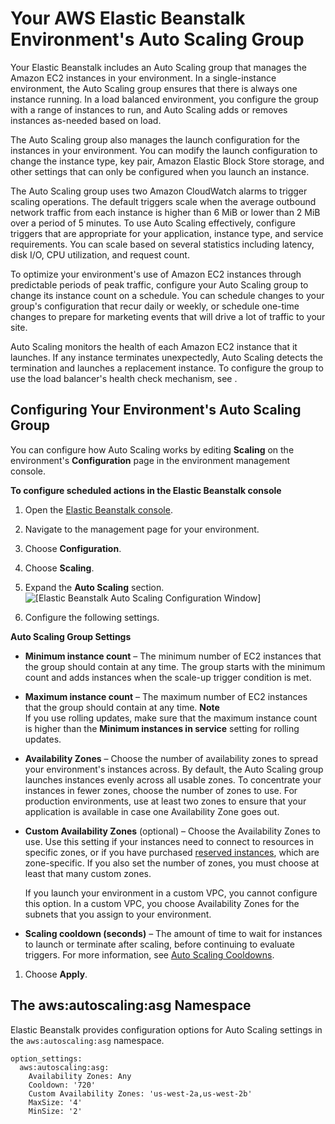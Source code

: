 # Your AWS Elastic Beanstalk Environment's Auto Scaling Group<a name="using-features.managing.as"></a>

Your Elastic Beanstalk includes an Auto Scaling group that manages the Amazon EC2 instances in your environment\. In a single\-instance environment, the Auto Scaling group ensures that there is always one instance running\. In a load balanced environment, you configure the group with a range of instances to run, and Auto Scaling adds or removes instances as\-needed based on load\.

The Auto Scaling group also manages the launch configuration for the instances in your environment\. You can modify the launch configuration to change the instance type, key pair, Amazon Elastic Block Store storage, and other settings that can only be configured when you launch an instance\.

The Auto Scaling group uses two Amazon CloudWatch alarms to trigger scaling operations\. The default triggers scale when the average outbound network traffic from each instance is higher than 6 MiB or lower than 2 MiB over a period of 5 minutes\. To use Auto Scaling effectively, configure triggers that are appropriate for your application, instance type, and service requirements\. You can scale based on several statistics including latency, disk I/O, CPU utilization, and request count\.

To optimize your environment's use of Amazon EC2 instances through predictable periods of peak traffic, configure your Auto Scaling group to change its instance count on a schedule\. You can schedule changes to your group's configuration that recur daily or weekly, or schedule one\-time changes to prepare for marketing events that will drive a lot of traffic to your site\.

Auto Scaling monitors the health of each Amazon EC2 instance that it launches\. If any instance terminates unexpectedly, Auto Scaling detects the termination and launches a replacement instance\. To configure the group to use the load balancer's health check mechanism, see \.

## Configuring Your Environment's Auto Scaling Group<a name="environments-cfg-autoscaling-console"></a>

You can configure how Auto Scaling works by editing **Scaling** on the environment's **Configuration** page in the environment management console\.

**To configure scheduled actions in the Elastic Beanstalk console**

1. Open the [Elastic Beanstalk console](https://console.aws.amazon.com/elasticbeanstalk)\.

1. Navigate to the management page for your environment\.

1. Choose **Configuration**\.

1. Choose **Scaling**\.

1. Expand the **Auto Scaling** section\.  
![\[Elastic Beanstalk Auto Scaling Configuration Window\]](http://docs.aws.amazon.com/elasticbeanstalk/latest/dg/images/environment-cfg-autoscaling.png)

1. Configure the following settings\.

**Auto Scaling Group Settings**

   + **Minimum instance count** – The minimum number of EC2 instances that the group should contain at any time\. The group starts with the minimum count and adds instances when the scale\-up trigger condition is met\.

   + **Maximum instance count** – The maximum number of EC2 instances that the group should contain at any time\.
**Note**  
If you use rolling updates, make sure that the maximum instance count is higher than the **Minimum instances in service** setting for rolling updates\.

   + **Availability Zones** – Choose the number of availability zones to spread your environment's instances across\. By default, the Auto Scaling group launches instances evenly across all usable zones\. To concentrate your instances in fewer zones, choose the number of zones to use\. For production environments, use at least two zones to ensure that your application is available in case one Availability Zone goes out\.

   + **Custom Availability Zones** \(optional\) – Choose the Availability Zones to use\. Use this setting if your instances need to connect to resources in specific zones, or if you have purchased [reserved instances](http://docs.aws.amazon.com/AWSEC2/latest/UserGuide/concepts-on-demand-reserved-instances.html), which are zone\-specific\. If you also set the number of zones, you must choose at least that many custom zones\.

     If you launch your environment in a custom VPC, you cannot configure this option\. In a custom VPC, you choose Availability Zones for the subnets that you assign to your environment\.

   + **Scaling cooldown \(seconds\)** – The amount of time to wait for instances to launch or terminate after scaling, before continuing to evaluate triggers\. For more information, see [Auto Scaling Cooldowns](http://docs.aws.amazon.com/autoscaling/latest/userguide/Cooldown.html)\.

1. Choose **Apply**\.

## The aws:autoscaling:asg Namespace<a name="environments-cfg-autoscaling-namespace"></a>

Elastic Beanstalk provides configuration options for Auto Scaling settings in the `aws:autoscaling:asg` namespace\.

```
option_settings:
  aws:autoscaling:asg:
    Availability Zones: Any
    Cooldown: '720'
    Custom Availability Zones: 'us-west-2a,us-west-2b'
    MaxSize: '4'
    MinSize: '2'
```